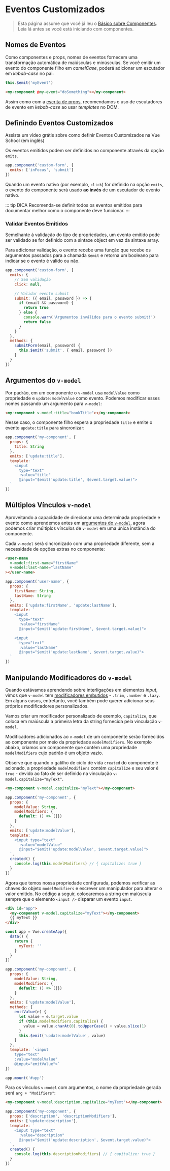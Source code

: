 # Eventos Customizados

> Esta página assume que você já leu o [Básico sobre Componentes](component-basics.md). Leia lá antes se você está iniciando com componentes.

## Nomes de Eventos

Como componentes e props, nomes de eventos fornecem uma transformação automática de maiúsculas e minúsculas. Se você emitir um evento do componente filho em *camelCase*, poderá adicionar um escutador em *kebab-case* no pai:

```js
this.$emit('myEvent')
```

```html
<my-component @my-event="doSomething"></my-component>
```

Assim como com a [escrita de props](/guide/component-props.html#prop-casing-camelcase-vs-kebab-case), recomendamos o uso de escutadores de evento em *kebab-case* ao usar *templates* no DOM.

## Definindo Eventos Customizados

<VideoLesson href="https://vueschool.io/lessons/defining-custom-events-emits?friend=vuejs" title="Aprenda à definir quais eventos um componente pode emitir com a Vue School (em inglês)">Assista um vídeo grátis sobre como definir Eventos Customizados na Vue School (em inglês)</VideoLesson>

Os eventos emitidos podem ser definidos no componente através da opção `emits`.

```js
app.component('custom-form', {
  emits: ['inFocus', 'submit']
})
```

Quando um evento nativo (por exemplo, `click`) for definido na opção `emits`, o evento do componente será usado **ao invés** de um escutador de evento nativo.

::: tip DICA
Recomenda-se definir todos os eventos emitidos para documentar melhor como o componente deve funcionar.
:::

### Validar Eventos Emitidos

Semelhante à validação do tipo de propriedades, um evento emitido pode ser validado se for definido com a sintaxe object em vez da sintaxe array.

Para adicionar validação, o evento recebe uma função que recebe os argumentos passados ​​para a chamada `$emit` e retorna um booleano para indicar se o evento é válido ou não.

```js
app.component('custom-form', {
  emits: {
    // Sem validação
    click: null,

    // Validar evento submit
    submit: ({ email, password }) => {
      if (email && password) {
        return true
      } else {
        console.warn('Argumentos inválidos para o evento submit!')
        return false
      }
    }
  },
  methods: {
    submitForm(email, password) {
      this.$emit('submit', { email, password })
    }
  }
})
```

## Argumentos do `v-model`

Por padrão, em um componente o `v-model` usa `modelValue` como propriedade e `update:modelValue` como evento. Podemos modificar esses nomes passando um argumento para `v-model`:

```html
<my-component v-model:title="bookTitle"></my-component>
```

Nesse caso, o componente filho espera a propriedade `title` e emite o evento `update:title` para sincronizar:

```js
app.component('my-component', {
  props: {
    title: String
  },
  emits: ['update:title'],
  template: `
    <input
      type="text"
      :value="title"
      @input="$emit('update:title', $event.target.value)">
  `
})
```


## Múltiplos Vínculos `v-model`

Aproveitando a capacidade de direcionar uma determinada propriedade e evento como aprendemos antes em [argumentos do `v-model`](#argumentos-do-v-model), agora podemos criar múltiplos vínculos de `v-model` em uma única instância do componente.

Cada `v-model` será sincronizado com uma propriedade diferente, sem a necessidade de opções extras no componente:

```html
<user-name
  v-model:first-name="firstName"
  v-model:last-name="lastName"
></user-name>
```

```js
app.component('user-name', {
  props: {
    firstName: String,
    lastName: String
  },
  emits: ['update:firstName', 'update:lastName'],
  template: `
    <input
      type="text"
      :value="firstName"
      @input="$emit('update:firstName', $event.target.value)">

    <input
      type="text"
      :value="lastName"
      @input="$emit('update:lastName', $event.target.value)">
  `
})
```

<common-codepen-snippet title="Múltiplos v-models" slug="bGpZrLy" tab="html,result" user="lucianotonet" name="L. Tonet" />

## Manipulando Modificadores do `v-model`

Quando estávamos aprendendo sobre interligações em elementos _input_, vimos que `v-model` tem [modificadores embutidos](/guide/forms.html#modifiers) - `.trim`, `.number` e `.lazy`. Em alguns casos, entretanto, você também pode querer adicionar seus próprios modificadores personalizados.

Vamos criar um modificador personalizado de exemplo, `capitalize`, que coloca em maiúscula a primeira letra da string fornecida pela vinculação `v-model`.

Modificadores adicionados ao `v-model` de um componente serão fornecidos ao componente por meio da propriedade `modelModifiers`. No exemplo abaixo, criamos um componente que contém uma propriedade `modelModifiers` cujo padrão é um objeto vazio.

Observe que quando o gatilho de ciclo de vida `created` do componente é acionado, a propriedade `modelModifiers` contém `capitalize` e seu valor é `true` - devido ao fato de ser definido na vinculação `v-model.capitalize="myText"`.

```html
<my-component v-model.capitalize="myText"></my-component>
```

```js
app.component('my-component', {
  props: {
    modelValue: String,
    modelModifiers: {
      default: () => ({})
    }
  },
  emits: ['update:modelValue'],
  template: `
    <input type="text"
      :value="modelValue"
      @input="$emit('update:modelValue', $event.target.value)">
  `,
  created() {
    console.log(this.modelModifiers) // { capitalize: true }
  }
})
```

Agora que temos nossa propriedade configurada, podemos verificar as chaves do objeto `modelModifiers` e escrever um manipulador para alterar o valor emitido. No código a seguir, colocaremos a string em maiúscula sempre que o elemento `<input />` disparar um evento `input`.

```html
<div id="app">
  <my-component v-model.capitalize="myText"></my-component>
  {{ myText }}
</div>
```

```js
const app = Vue.createApp({
  data() {
    return {
      myText: ''
    }
  }
})

app.component('my-component', {
  props: {
    modelValue: String,
    modelModifiers: {
      default: () => ({})
    }
  },
  emits: ['update:modelValue'],
  methods: {
    emitValue(e) {
      let value = e.target.value
      if (this.modelModifiers.capitalize) {
        value = value.charAt(0).toUpperCase() + value.slice(1)
      }
      this.$emit('update:modelValue', value)
    }
  },
  template: `<input
    type="text"
    :value="modelValue"
    @input="emitValue">`
})

app.mount('#app')
```

Para os vínculos `v-model` com argumentos, o nome da propriedade gerada será `arg + "Modifiers"`:

```html
<my-component v-model:description.capitalize="myText"></my-component>
```

```js
app.component('my-component', {
  props: ['description', 'descriptionModifiers'],
  emits: ['update:description'],
  template: `
    <input type="text"
      :value="description"
      @input="$emit('update:description', $event.target.value)">
  `,
  created() {
    console.log(this.descriptionModifiers) // { capitalize: true }
  }
})
```
